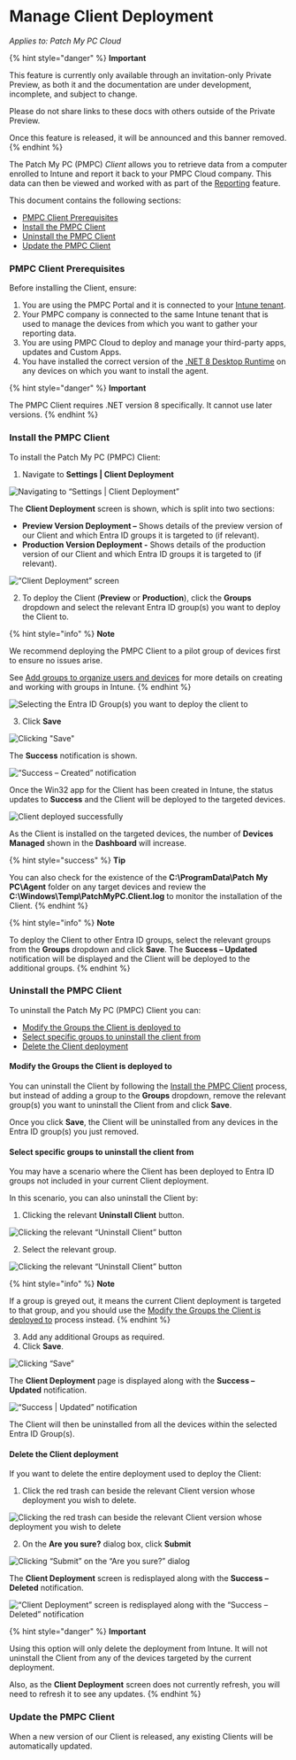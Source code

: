 # Manage Client Deployment

_Applies to: Patch My PC Cloud_

{% hint style="danger" %}
**Important**

This feature is currently only available through an invitation-only Private Preview, as both it and the documentation are under development, incomplete, and subject to change.

Please do not share links to these docs with others outside of the Private Preview.

Once this feature is released, it will be announced and this banner removed.
{% endhint %}

The Patch My PC (PMPC) _Client_ allows you to retrieve data from a computer enrolled to Intune and report it back to your PMPC Cloud company. This data can then be viewed and worked with as part of the [Reporting](../cloud-reporting/) feature.

This document contains the following sections:

* [PMPC Client Prerequisites](manage-client-deployment.md#pmpc-client-prerequisites)
* [Install the PMPC Client](manage-client-deployment.md#install-the-pmpc-client)
* [Uninstall the PMPC Client](manage-client-deployment.md#uninstall-the-pmpc-client)
* [Update the PMPC Client](manage-client-deployment.md#update-the-pmpc-client)

### PMPC Client Prerequisites

Before installing the Client, ensure:

1. You are using the PMPC Portal and it is connected to your [Intune tenant](manage-your-environments-in-cloud/manage-cloud-intune-tenants.md#connecting-to-an-intune-tenant).
2. Your PMPC company is connected to the same Intune tenant that is used to manage the devices from which you want to gather your reporting data.
3. You are using PMPC Cloud to deploy and manage your third-party apps, updates and Custom Apps.
4. You have installed the correct version of the [.NET 8 Desktop Runtime](https://dotnet.microsoft.com/en-us/download/dotnet/8.0) on any devices on which you want to install the agent.

{% hint style="danger" %}
**Important**

The PMPC Client requires .NET version 8 specifically. It cannot use later versions.
{% endhint %}

### Install the PMPC Client

To install the Patch My PC (PMPC) Client:

1. Navigate to **Settings | Client Deployment**

![Navigating to “Settings | Client Deployment”](/_images/image%20%282724%29.png "Navigating to \"Settings | Client Deployment\"")

The **Client Deployment** screen is shown, which is split into two sections:

* **Preview Version Deployment –** Shows details of the preview version of our Client and which Entra ID groups it is targeted to (if relevant).
* **Production Version Deployment -** Shows details of the production version of our Client and which Entra ID groups it is targeted to (if relevant).

![“Client Deployment” screen](/_images/image%20%282725%29.png "\"Client Deployment\" screen")

2. To deploy the Client (**Preview** or **Production**), click the **Groups** dropdown and select the relevant Entra ID group(s) you want to deploy the Client to.

{% hint style="info" %}
**Note**

We recommend deploying the PMPC Client to a pilot group of devices first to ensure no issues arise.

See [Add groups to organize users and devices](https://learn.microsoft.com/en-us/intune/intune-service/fundamentals/groups-add) for more details on creating and working with groups in Intune.
{% endhint %}

![Selecting the Entra ID Group(s) you want to deploy the client to](/_images/image%20%282726%29.png "Selecting the Entra ID Group(s) you want to deploy the client to")

3. Click **Save**

![Clicking &#x22;Save&#x22;](/_images/image%20%282727%29.png "Clicking &#x22;Save&#x22;")

The **Success** notification is shown.

![“Success – Created” notification](/_images/image%20%282728%29.png "\"Success – Created\" notification")

Once the Win32 app for the Client has been created in Intune, the status updates to **Success** and the Client will be deployed to the targeted devices.

![Client deployed successfully](/_images/image%20%282729%29.png "Client deployed successfully")

As the Client is installed on the targeted devices, the number of **Devices Managed** shown in the **Dashboard** will increase.

{% hint style="success" %}
**Tip**

You can also check for the existence of the **C:\ProgramData\Patch My PC\Agent** folder on any target devices and review the **C:\Windows\Temp\PatchMyPC.Client.log** to monitor the installation of the Client.
{% endhint %}

{% hint style="info" %}
**Note**

To deploy the Client to other Entra ID groups, select the relevant groups from the **Groups** dropdown and click **Save**. The **Success – Updated** notification will be displayed and the Client will be deployed to the additional groups.
{% endhint %}

### Uninstall the PMPC Client

To uninstall the Patch My PC (PMPC) Client you can:

* [Modify the Groups the Client is deployed to](manage-client-deployment.md#modify-the-groups-the-client-is-deployed-to)
* [Select specific groups to uninstall the client from](manage-client-deployment.md#select-specific-groups-to-uninstall-the-client-from)
* [Delete the Client deployment](manage-client-deployment.md#delete-the-client-deployment)

#### Modify the Groups the Client is deployed to

You can uninstall the Client by following the [Install the PMPC Client](manage-client-deployment.md#install-the-pmpc-client) process, but instead of adding a group to the **Groups** dropdown, remove the relevant group(s) you want to uninstall the Client from and click **Save**.

Once you click **Save**, the Client will be uninstalled from any devices in the Entra ID group(s) you just removed.

#### Select specific groups to uninstall the client from

You may have a scenario where the Client has been deployed to Entra ID groups not included in your current Client deployment.

In this scenario, you can also uninstall the Client by:

1. Clicking the relevant **Uninstall Client** button.

![Clicking the relevant “Uninstall Client” button](/_images/image.png "Clicking the relevant \"Uninstall Client\" button")

2. Select the relevant group.

![Clicking the relevant “Uninstall Client” button](/_images/image%20%281%29.png "Clicking the relevant \"Uninstall Client\" button")

{% hint style="info" %}
**Note**

If a group is greyed out, it means the current Client deployment is targeted to that group, and you should use the [Modify the Groups the Client is deployed to](manage-client-deployment.md#modify-the-groups-the-client-is-deployed-to) process instead.
{% endhint %}

3. Add any additional Groups as required.
4. Click **Save**.

![Clicking “Save”](/_images/image%20%282%29.png "Clicking \"Save\"")

The **Client Deployment** page is displayed along with the **Success – Updated** notification.

![“Success | Updated” notification](/_images/image%20%283%29.png "\"Success | Updated\" notification")

The Client will then be uninstalled from all the devices within the selected Entra ID Group(s).

#### Delete the Client deployment

If you want to delete the entire deployment used to deploy the Client:

1. Click the red trash can beside the relevant Client version whose deployment you wish to delete.

![Clicking the red trash can beside the relevant Client version whose deployment you wish to delete](/_images/image%20%284%29.png "Clicking the red trash can beside the relevant Client version whose deployment you wish to delete")

2. On the **Are you sure?** dialog box, click **Submit**

![Clicking “Submit” on the “Are you sure?” dialog](/_images/image%20%285%29.png "Clicking \"Submit\" on the \"Are you sure?\" dialog")

The **Client Deployment** screen is redisplayed along with the **Success – Deleted** notification.

![“Client Deployment” screen is redisplayed along with the “Success – Deleted” notification](/_images/image%20%286%29.png "\"Client Deployment\" screen is redisplayed along with the \"Success – Deleted\" notification")

{% hint style="danger" %}
**Important**

Using this option will only delete the deployment from Intune. It will not uninstall the Client from any of the devices targeted by the current deployment.

Also, as the **Client Deployment** screen does not currently refresh, you will need to refresh it to see any updates.
{% endhint %}

### Update the PMPC Client

When a new version of our Client is released, any existing Clients will be automatically updated.
